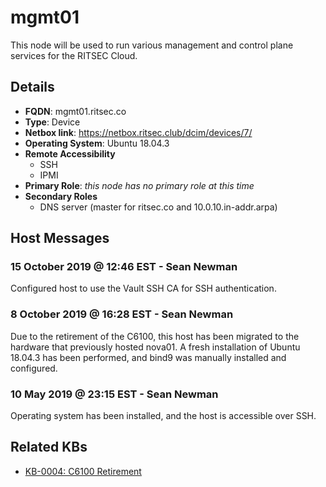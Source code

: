 # mgmt01

This node will be used to run various management and control plane services for
the RITSEC Cloud.

## Details

- **FQDN**: mgmt01.ritsec.co
- **Type**: Device
- **Netbox link**: https://netbox.ritsec.club/dcim/devices/7/
- **Operating System**: Ubuntu 18.04.3
- **Remote Accessibility**
  - SSH
  - IPMI
- **Primary Role**: _this node has no primary role at this time_
- **Secondary Roles**
  - DNS server (master for ritsec.co and 10.0.10.in-addr.arpa)

## Host Messages

### 15 October 2019 @ 12:46 EST - Sean Newman

Configured host to use the Vault SSH CA for SSH authentication.

### 8 October 2019 @ 16:28 EST - Sean Newman

Due to the retirement of the C6100, this host has been migrated to the hardware
that previously hosted nova01. A fresh installation of Ubuntu 18.04.3 has been
performed, and bind9 was manually installed and configured.

### 10 May 2019 @ 23:15 EST - Sean Newman

Operating system has been installed, and the host is accessible over SSH.

## Related KBs

- [KB-0004: C6100 Retirement](../kbs/KB-0004.md)